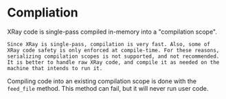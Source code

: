 # Compliation

XRay code is single-pass compiled in-memory into a "compilation scope".

```admonish note title="Compile to File"
Since XRay is single-pass, compilation is very fast. Also, some of XRay code safety is only enforced at compile-time. For these reasons, serializing compilation scopes is not supported, and not recommended. It is better to handle raw XRay code, and compile it as needed on the machine that intends to run it.
```

Compiling code into an existing compilation scope is done with the `feed_file` method. This method can fail, but it will never run user code.